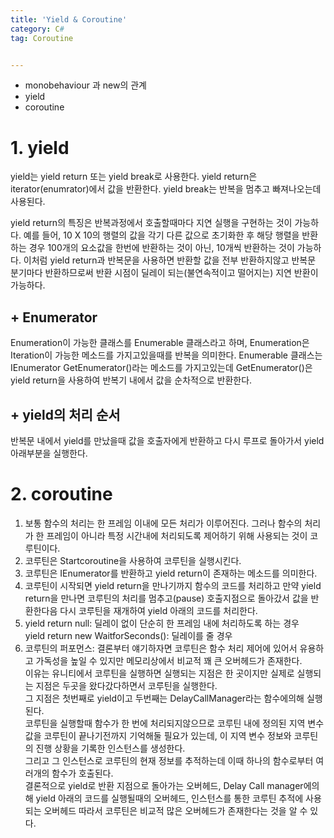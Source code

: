 ```yaml
---
title: 'Yield & Coroutine'
category: C#
tag: Coroutine


---
```

- monobehaviour 과 new의 관계
- yield 
- coroutine

# 1. yield
yield는 yield return 또는 yield break로 사용한다.
yield return은 iterator(enumrator)에서 값을 반환한다.
yield break는 반복을 멈추고 빠져나오는데 사용된다.

yield return의 특징은 반복과정에서 호출할때마다 지연 실행을 구현하는 것이 가능하다.
예를 들어, 10 X 10의 행렬의 값을 각기 다른 값으로 초기화한 후 해당 행렬을 반환하는 경우
100개의 요소값을 한번에 반환하는 것이 아닌, 10개씩 반환하는 것이 가능하다.
이처럼 yield return과 반복문을 사용하면 반환할 값을 전부 반환하지않고 반복문 분기마다 반환하므로써 반환 시점이
딜레이 되는(불연속적이고 떨어지는) 지연 반환이 가능하다.  

## + Enumerator
Enumeration이 가능한 클래스를 Enumerable 클래스라고 하며, Enumeration은 Iteration이 가능한 메소드를 가지고있을때를 반복을 의미한다.
Enumerable 클래스는 IEnumerator GetEnumerator()라는 메소드를 가지고있는데 GetEnumerator()은 yield return을 사용하여 반복기 내에서
값을 순차적으로 반환한다. 

## + yield의 처리 순서
반복문 내에서 yield를 만났을때 값을 호출자에게 반환하고 다시 루프로 돌아가서 yield 아래부분을 실행한다.


# 2. coroutine
1. 보통 함수의 처리는 한 프레임 이내에 모든 처리가 이루어진다. 그러나 함수의 처리가 한 프레임이 아니라 특정 시간내에 처리되도록 제어하기 위해 사용되는 것이 코루틴이다.  
2. 코루틴은 Startcoroutine을 사용하여 코루틴을 실행시킨다.  
3. 코루틴은 IEnumerator를 반환하고 yield return이 존재하는 메소드를 의미한다.  
4. 코루틴이 시작되면 yield return을 만나기까지 함수의 코드를 처리하고 만약 yield return을 만나면 코루틴의 처리를 멈추고(pause) 호출지점으로 돌아갔서 값을 반환한다음 다시 코루틴을 재개하여 yield 아래의
코드를 처리한다.  
5. yield return null: 딜레이 없이 단순히 한 프레임 내에 처리하도록 하는 경우  
yield return new WaitforSeconds(): 딜레이를 줄 경우   
7. 코루틴의 퍼포먼스: 결론부터 얘기하자면 코루틴은 함수 처리 제어에 있어서 유용하고 가독성을 높일 수 있지만 메모리상에서 비교적 꽤 큰 오버헤드가 존재한다.   
이유는 유니티에서 코루틴을 실행하면 실행되는 지점은 한 곳이지만 실제로 실행되는 지점은 두곳을 왔다갔다하면서 코루틴을 실행한다.   
그 지점은 첫번째로 yield이고 두번째는 DelayCallManager라는 함수에의해 실행된다.   
코루틴을 실행할때 함수가 한 번에 처리되지않으므로 코루틴 내에 정의된 지역 변수값을 코루틴이 끝나기전까지 기억해둘 필요가 있는데, 이 지역 변수 정보와 코루틴의 진행 상황을 기록한
인스턴스를 생성한다.   
그리고 그 인스턴스로 코루틴의 현재 정보를 추적하는데 이때 하나의 함수로부터 여러개의 함수가 호출된다.    
결론적으로 yield로 반환 지점으로 돌아가는 오버헤드, Delay Call manager에의해 yield 아래의 코드를 실행될때의 오버헤드, 인스턴스를 통한 코루틴 추적에 사용되는 오버헤드
따라서 코루틴은 비교적 많은 오버헤드가 존재한다는 것을 알 수 있다.    
